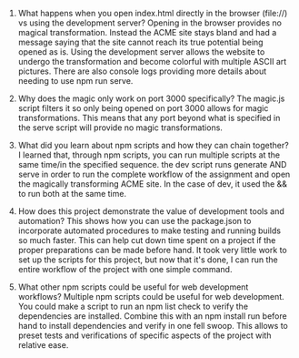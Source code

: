 1. What happens when you open index.html directly in the browser (file://) vs using the development server?
Opening in the browser provides no magical transformation. Instead the ACME site stays bland and had a message saying that the site cannot reach its true potential being opened as is. Using the development server allows the website to undergo the transformation and become colorful with multiple ASCII art pictures. There are also console logs providing more details about needing to use npm run serve.

2. Why does the magic only work on port 3000 specifically?
The magic.js script filters it so only being opened on port 3000 allows for magic transformations. This means that any port beyond what is specified in the serve script will provide no magic transformations. 

3. What did you learn about npm scripts and how they can chain together?
I learned that, through npm scripts, you can run multiple scripts at the same time/in the specified sequence. the dev script runs generate AND serve in order to run the complete workflow of the assignment and open the magically transforming ACME site. In the case of dev, it used the && to run both at the same time. 

4. How does this project demonstrate the value of development tools and automation?
This shows how you can use the package.json to incorporate automated procedures to make testing and running builds so much faster. This can help cut down time spent on a project if the proper preparations can be made before hand. It took very little work to set up the scripts for this project, but now that it's done, I can run the entire workflow of the project with one simple command.

5. What other npm scripts could be useful for web development workflows?
Multiple npm scripts could be useful for web development. You could make a script to run an npm list check to verify the dependencies are installed. Combine this with an npm install run before hand to install dependencies and verify in one fell swoop. This allows to preset tests and verifications of specific aspects of the project with relative ease. 
